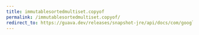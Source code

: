 ```yaml
---
title: immutablesortedmultiset.copyof
permalink: /immutablesortedmultiset.copyof/
redirect_to: https://guava.dev/releases/snapshot-jre/api/docs/com/google/common/collect/ImmutableSortedMultiset.html#copyOf-E:A-
---
```

